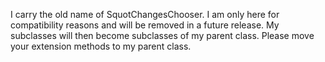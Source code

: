 I carry the old name of SquotChangesChooser. I am only here for compatibility reasons and will be removed in a future release. My subclasses will then become subclasses of my parent class. Please move your extension methods to my parent class.